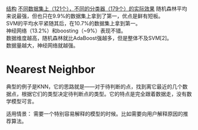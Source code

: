 [结构](https://static.coggle.it/diagram/WHeBqDIrJRk-kDDY/t/categories-of-algorithms-non-exhaustive)
[不同数据集上（121个），不同的分类器（179个）的实际效果](https://github.com/azusakou/studynote_ML/blob/master/Model/Do%20we%20Need%20Hundreds%20of%20Classifiers%20to%20Solve%20Real%20World%20Classification%20Problems%3F.pdf)
随机森林平均来说最强，但也只在9.9%的数据集上拿到了第一，优点是鲜有短板。  
SVM的平均水平紧随其后，在10.7%的数据集上拿到第一。  
神经网络（13.2%）和boosting（~9%）表现不错。  
数据维度越高，随机森林就比AdaBoost强越多，但是整体不及SVM[2]。  
数据量越大，神经网络就越强。  

# Nearest Neighbor
典型的例子是KNN，它的思路就是——对于待判断的点，找到离它最近的几个数据点，根据它们的类型决定待判断点的类型。它的特点是完全跟着数据走，没有数学模型可言。

适用情景：
需要一个特别容易解释的模型的时候。比如需要向用户解释原因的推荐算法。




